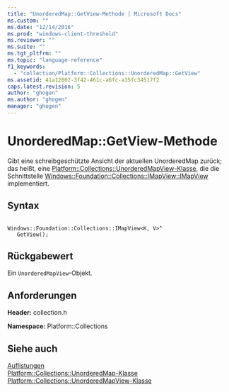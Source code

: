 ```yaml
---
title: "UnorderedMap::GetView-Methode | Microsoft Docs"
ms.custom: ""
ms.date: "12/14/2016"
ms.prod: "windows-client-threshold"
ms.reviewer: ""
ms.suite: ""
ms.tgt_pltfrm: ""
ms.topic: "language-reference"
f1_keywords: 
  - "collection/Platform::Collections::UnorderedMap::GetView"
ms.assetid: 41a12802-3f42-461c-a6fc-a35fc34517f2
caps.latest.revision: 5
author: "ghogen"
ms.author: "ghogen"
manager: "ghogen"
---
```

# UnorderedMap::GetView-Methode
Gibt eine schreibgeschützte Ansicht der aktuellen UnorderedMap zurück; das heißt, eine [Platform::Collections::UnorderedMapView\-Klasse](../cppcx/platform-collections-unorderedmapview-class.md), die die Schnittstelle [Windows::Foundation::Collections::IMapView::IMapView](http://msdn.microsoft.com/library/windows/apps/br226037.aspx) implementiert.  
  
## Syntax  
  
```scr  
  
Windows::Foundation::Collections::IMapView<K, V>^   
   GetView();  
```  
  
## Rückgabewert  
 Ein `UnorderedMapView`\-Objekt.  
  
## Anforderungen  
 **Header:** collection.h  
  
 **Namespace:** Platform::Collections  
  
## Siehe auch  
 [Auflistungen](../cppcx/collections-c-cx.md)   
 [Platform::Collections::UnorderedMap\-Klasse](../cppcx/platform-collections-unorderedmap-class.md)   
 [Platform::Collections::UnorderedMapView\-Klasse](../cppcx/platform-collections-unorderedmapview-class.md)